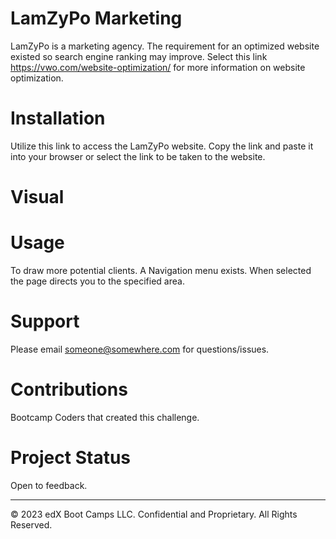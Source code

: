 # LamZyPo Marketing
LamZyPo is a marketing agency.  The requirement for an optimized website existed so search engine ranking may improve.  Select this link https://vwo.com/website-optimization/ for more information on website optimization.

# Installation
Utilize this link to access the LamZyPo website.
Copy the link and paste it into your browser or select the link to be taken to the website.

# Visual

# Usage
To draw more potential clients.  A Navigation menu exists.  When selected the page directs you to the specified area.

# Support
Please email someone@somewhere.com for questions/issues.

# Contributions
Bootcamp Coders that created this challenge.

# Project Status
Open to feedback.




---
© 2023 edX Boot Camps LLC. Confidential and Proprietary. All Rights Reserved.

